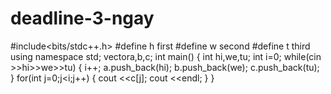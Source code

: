 # deadline-3-ngay
#include<bits/stdc++.h>
#define h first
#define w second
#define t third
using namespace std;
vector<int>a,b,c;
int main()
{
	int hi,we,tu;
	int i=0;
	while(cin >>hi>>we>>tu)
	{
		i++;
		a.push_back(hi);
		b.push_back(we);
                c.push_back(tu);
	}
	for(int j=0;j<i;j++)
	{
		cout <<c[j];
	    cout <<endl;
	}
}
